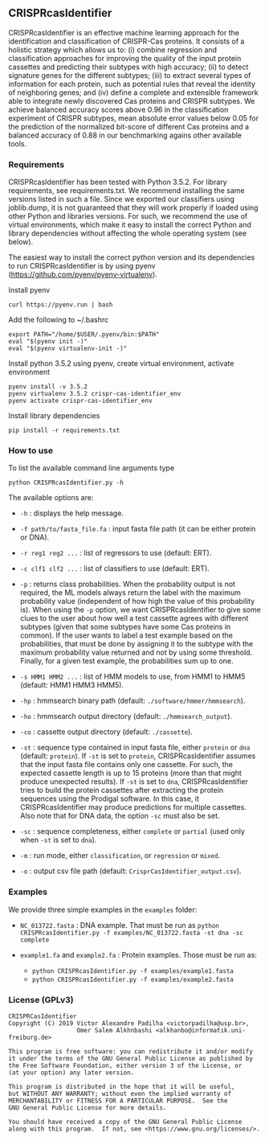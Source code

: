 ## CRISPRcasIdentifier

CRISPRcasIdentifier is an effective machine learning approach for the identification and classification of CRISPR-Cas proteins. It consists of a holistic strategy which allows us to: (i) combine regression and classification approaches for improving the quality of the input protein cassettes and predicting their subtypes with high accuracy; (ii) to detect signature genes for the different subtypes; (iii) to extract several types of information for each protein, such as potential rules that reveal the identity of neighboring genes; and (iv) define a complete and extensible framework able to integrate newly discovered Cas proteins and CRISPR subtypes. We achieve balanced accuracy scores above 0.96 in the classification experiment of CRISPR subtypes, mean absolute error values below 0.05 for the prediction of the normalized bit-score of different Cas proteins and a balanced accuracy of 0.88 in our benchmarking agains other available tools.

### Requirements

CRISPRcasIdentifier has been tested with Python 3.5.2. For library requirements, see requirements.txt. We recommend installing the same versions listed in such a file. Since we exported our classifiers using joblib.dump, it is not guaranteed that they will work properly if loaded using other Python and libraries versions. For such, we recommend the use of virtual environments, which make it easy to install the correct Python and library dependencies without affecting the whole operating system (see below).

The easiest way to install the correct python version and its dependencies to run CRISPRcasIdentifier is by using pyenv (https://github.com/pyenv/pyenv-virtualenv).

Install pyenv

```
curl https://pyenv.run | bash
```

Add the following to ~/.bashrc

```
export PATH="/home/$USER/.pyenv/bin:$PATH"
eval "$(pyenv init -)"
eval "$(pyenv virtualenv-init -)"
```

Install python 3.5.2 using pyenv, create virtual environment, activate environment

```
pyenv install -v 3.5.2
pyenv virtualenv 3.5.2 crispr-cas-identifier_env
pyenv activate crispr-cas-identifier_env
```

Install library dependencies

```
pip install -r requirements.txt
```

### How to use

To list the available command line arguments type

    python CRISPRcasIdentifier.py -h

The available options are:

* `-h` : displays the help message.

* `-f path/to/fasta_file.fa` : input fasta file path (it can be either protein or DNA).

* `-r reg1 reg2 ...` : list of regressors to use (default: ERT).

* `-c clf1 clf2 ...` : list of classifiers to use (default: ERT).

* `-p` : returns class probabilities. When the probability output is not required, the ML models always return the label with the maximum probability value (independent of how high the value of this probability is). When using the `-p` option, we want CRISPRcasIdentifier to give some clues to the user about how well a test cassette agrees with different subtypes (given that some subtypes have some Cas proteins in common). If the user wants to label a test example based on the probabilities, that must be done by assigning it to the subtype with the maximum probability value returned and not by using some threshold. Finally, for a given test example, the probabilities sum up to one.

* `-s HMM1 HMM2 ...` : list of HMM models to use, from HMM1 to HMM5 (default: HMM1 HMM3 HMM5).

* `-hp` : hmmsearch binary path (default: `./software/hmmer/hmmsearch`).

* `-ho` : hmmsearch output directory (default: `./hmmsearch_output`).

* `-co` : cassette output directory (default: `./cassette`).

* `-st` : sequence type contained in input fasta file, either `protein` or `dna` (default: `protein`). If `-st` is set to `protein`, CRISPRcasIdentifier assumes that the input fasta file contains only one cassette. For such, the expected cassette length is up to 15 proteins (more than that might produce unexpected results). If `-st` is set to `dna`, CRISPRcasIdentifier tries to build the protein cassettes after extracting the protein sequences using the Prodigal software. In this case, it CRISPRcasIdentifier may produce predictions for multiple cassettes. Also note that for DNA data, the option `-sc` must also be set.

* `-sc` : sequence completeness, either `complete` or `partial` (used only when `-st` is set to `dna`).

* `-m` : run mode, either `classification`, or `regression` or `mixed`.

* `-o` : output csv file path (default: `CrisprCasIdentifier_output.csv`).

### Examples

We provide three simple examples in the `examples` folder:

* `NC_013722.fasta` : DNA example. That must be run as `python CRISPRcasIdentifier.py -f examples/NC_013722.fasta -st dna -sc complete`

* `example1.fa` and `example2.fa` : Protein examples. Those must be run as:
    * `python CRISPRcasIdentifier.py -f examples/example1.fasta`
    * `python CRISPRcasIdentifier.py -f examples/example2.fasta`

### License (GPLv3)

    CRISPRCasIdentifier
    Copyright (C) 2019 Victor Alexandre Padilha <victorpadilha@usp.br>,
                       Omer Salem Alkhnbashi <alkhanbo@informatik.uni-freiburg.de>

    This program is free software: you can redistribute it and/or modify
    it under the terms of the GNU General Public License as published by
    the Free Software Foundation, either version 3 of the License, or
    (at your option) any later version.

    This program is distributed in the hope that it will be useful,
    but WITHOUT ANY WARRANTY; without even the implied warranty of
    MERCHANTABILITY or FITNESS FOR A PARTICULAR PURPOSE.  See the
    GNU General Public License for more details.

    You should have received a copy of the GNU General Public License
    along with this program.  If not, see <https://www.gnu.org/licenses/>.